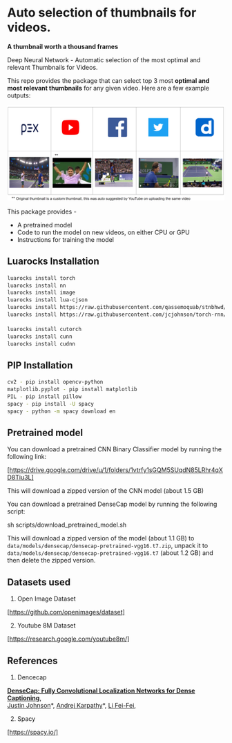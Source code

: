 # Auto selection of thumbnails for videos.

**A thumbnail worth a thousand frames**

Deep Neural Network - Automatic selection of the most optimal and relevant Thumbnails for Videos.

This repo provides the package that can select top 3 most **optimal and most relevant thumbnails** for any given video. Here are a few example outputs:

<img src='imgs/result1.png'>

This package provides - 
- A pretrained model
- Code to run the model on new videos, on either CPU or GPU
- Instructions for training the model

## Luarocks Installation

```bash
luarocks install torch
luarocks install nn
luarocks install image
luarocks install lua-cjson
luarocks install https://raw.githubusercontent.com/qassemoquab/stnbhwd/master/stnbhwd-scm-1.rockspec
luarocks install https://raw.githubusercontent.com/jcjohnson/torch-rnn/master/torch-rnn-scm-1.rockspec

luarocks install cutorch
luarocks install cunn
luarocks install cudnn
```

## PIP Installation

```bash
cv2 - pip install opencv-python
matplotlib.pyplot - pip install matplotlib
PIL - pip install pillow
spacy - pip install -U spacy
spacy - python -m spacy download en
```

## Pretrained model

You can download a pretrained CNN Binary Classifier model by running the following link:

[https://drive.google.com/drive/u/1/folders/1vtrfy1sGQM5SUqdN85LRhr4qXD8Tiu3L]

This will download a zipped version of the CNN model (about 1.5 GB)

You can download a pretrained DenseCap model by running the following script:

sh scripts/download_pretrained_model.sh

This will download a zipped version of the model (about 1.1 GB) to `data/models/densecap/densecap-pretrained-vgg16.t7.zip`, unpack it to `data/models/densecap/densecap-pretrained-vgg16.t7` (about 1.2 GB) and then delete the zipped version.


## Datasets used

1. Open Image Dataset 

[https://github.com/openimages/dataset]


2. Youtube 8M Dataset

[https://research.google.com/youtube8m/]


## References

1. Dencecap 

**[DenseCap: Fully Convolutional Localization Networks for Dense Captioning](http://cs.stanford.edu/people/karpathy/densecap/)**,
<br>
[Justin Johnson](http://cs.stanford.edu/people/jcjohns/)\*,
[Andrej Karpathy](http://cs.stanford.edu/people/karpathy/)\*,
[Li Fei-Fei](http://vision.stanford.edu/feifeili/),
<br>


2. Spacy

[https://spacy.io/]




